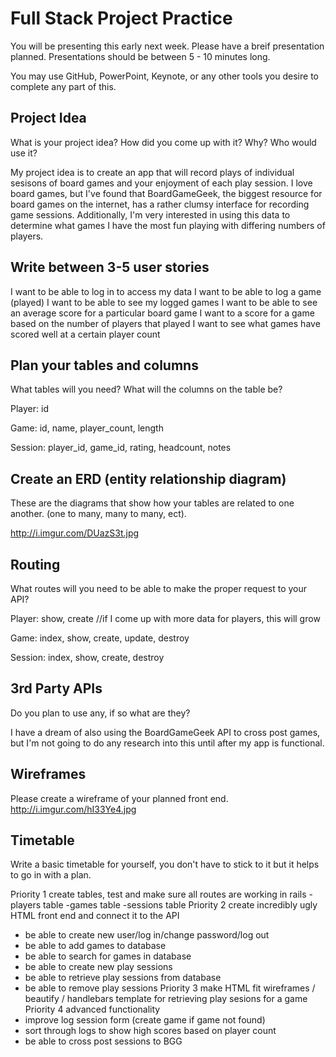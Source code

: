# Full Stack Project Practice

You will be presenting this early next week.  Please have a breif presentation
planned.  Presentations should be between 5 - 10 minutes long.

You may use GitHub, PowerPoint, Keynote, or any other tools you desire to
complete any part of this.

## Project Idea

What is your project idea? How did you come up with it? Why? Who would use it?

My project idea is to create an app that will record plays of individual sesisons
of board games and your enjoyment of each play session.  I love board games,
but I've found that BoardGameGeek, the biggest resource for board games on the
internet, has a rather clumsy interface for recording game sessions.  Additionally,
I'm very interested in using this data to determine what games I have the most
fun playing with differing numbers of players.

## Write between 3-5 user stories

I want to be able to log in to access my data
I want to be able to log a game (played)
I want to be able to see my logged games
I want to be able to see an average score for a particular board game
I want to a score for a game based on the number of players that played
I want to see what games have scored well at a certain player count

## Plan your tables and columns

What tables will you need? What will the columns on the table be?

Player: id

Game: id, name, player_count, length

Session: player_id, game_id, rating, headcount, notes

## Create an ERD (entity relationship diagram)

These are the diagrams that show how your tables are related to one another.
(one to many, many to many, ect).

http://i.imgur.com/DUazS3t.jpg

## Routing

What routes will you need to be able to make the proper request to your API?

Player: show, create //if I come up with more data for players, this will grow

Game: index, show, create, update, destroy

Session: index, show, create, destroy

## 3rd Party APIs

Do you plan to use any, if so what are they?

I have a dream of also using the BoardGameGeek API to cross post games, but
I'm not going to do any research into this until after my app is functional.

## Wireframes

Please create a wireframe of your planned front end.
http://i.imgur.com/hI33Ye4.jpg

## Timetable

Write a basic timetable for yourself, you don't have to stick to it but it
helps to go in with a plan.

Priority 1 create tables, test and make sure all routes are working in rails
  -players table
  -games table
  -sessions table
Priority 2 create incredibly ugly HTML front end and connect it to the API
  - be able to create new user/log in/change password/log out
  - be able to add games to database
  - be able to search for games in database
  - be able to create new play sessions
  - be able to retrieve play sessions from database
  - be able to remove play sessions
Priority 3 make HTML fit wireframes / beautify / handlebars template for retrieving
  play sesions for a game
Priority 4 advanced functionality
  - improve log session form (create game if game not found)
  - sort through logs to show high scores based on player count
  - be able to cross post sessions to BGG
